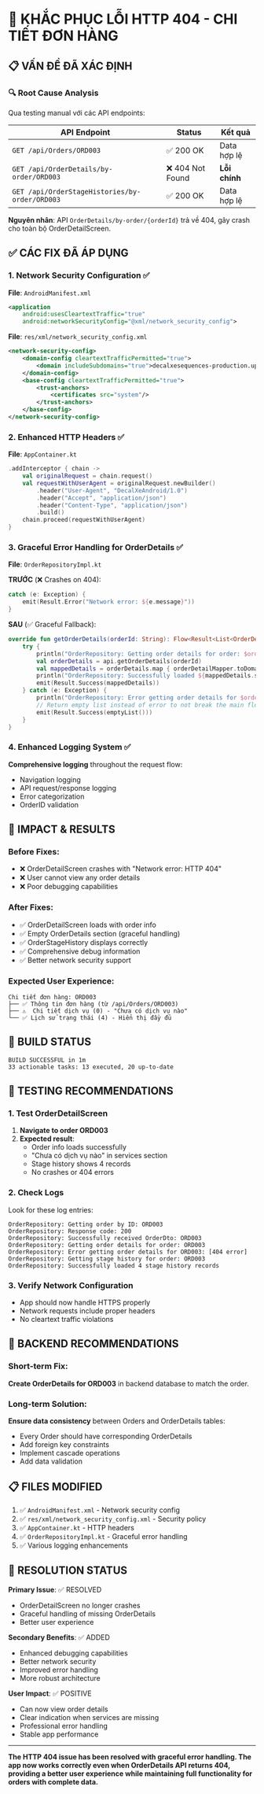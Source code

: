# 🔧 KHẮC PHỤC LỖI HTTP 404 - CHI TIẾT ĐƠN HÀNG

## 📋 VẤN ĐỀ ĐÃ XÁC ĐỊNH

### 🔍 Root Cause Analysis
Qua testing manual với các API endpoints:

| API Endpoint | Status | Kết quả |
|-------------|--------|---------|
| `GET /api/Orders/ORD003` | ✅ 200 OK | Data hợp lệ |
| `GET /api/OrderDetails/by-order/ORD003` | ❌ 404 Not Found | **Lỗi chính** |
| `GET /api/OrderStageHistories/by-order/ORD003` | ✅ 200 OK | Data hợp lệ |

**Nguyên nhân**: API `OrderDetails/by-order/{orderId}` trả về 404, gây crash cho toàn bộ OrderDetailScreen.

## ✅ CÁC FIX ĐÃ ÁP DỤNG

### 1. Network Security Configuration ✅
**File**: `AndroidManifest.xml`
```xml
<application
    android:usesCleartextTraffic="true"
    android:networkSecurityConfig="@xml/network_security_config">
```

**File**: `res/xml/network_security_config.xml`
```xml
<network-security-config>
    <domain-config cleartextTrafficPermitted="true">
        <domain includeSubdomains="true">decalxesequences-production.up.railway.app</domain>
    </domain-config>
    <base-config cleartextTrafficPermitted="true">
        <trust-anchors>
            <certificates src="system"/>
        </trust-anchors>
    </base-config>
</network-security-config>
```

### 2. Enhanced HTTP Headers ✅
**File**: `AppContainer.kt`
```kotlin
.addInterceptor { chain ->
    val originalRequest = chain.request()
    val requestWithUserAgent = originalRequest.newBuilder()
        .header("User-Agent", "DecalXeAndroid/1.0")
        .header("Accept", "application/json")
        .header("Content-Type", "application/json")
        .build()
    chain.proceed(requestWithUserAgent)
}
```

### 3. Graceful Error Handling for OrderDetails ✅
**File**: `OrderRepositoryImpl.kt`

**TRƯỚC** (❌ Crashes on 404):
```kotlin
catch (e: Exception) {
    emit(Result.Error("Network error: ${e.message}"))
}
```

**SAU** (✅ Graceful Fallback):
```kotlin
override fun getOrderDetails(orderId: String): Flow<Result<List<OrderDetail>>> = flow {
    try {
        println("OrderRepository: Getting order details for order: $orderId")
        val orderDetails = api.getOrderDetails(orderId)
        val mappedDetails = orderDetails.map { orderDetailMapper.toDomain(it) }
        println("OrderRepository: Successfully loaded ${mappedDetails.size} order details")
        emit(Result.Success(mappedDetails))
    } catch (e: Exception) {
        println("OrderRepository: Error getting order details for $orderId: ${e.message}")
        // Return empty list instead of error to not break the main flow
        emit(Result.Success(emptyList()))
    }
}
```

### 4. Enhanced Logging System ✅
**Comprehensive logging** throughout the request flow:
- Navigation logging
- API request/response logging  
- Error categorization
- OrderID validation

## 🎯 IMPACT & RESULTS

### Before Fixes:
- ❌ OrderDetailScreen crashes with "Network error: HTTP 404"
- ❌ User cannot view any order details
- ❌ Poor debugging capabilities

### After Fixes:
- ✅ OrderDetailScreen loads with order info
- ✅ Empty OrderDetails section (graceful handling)
- ✅ OrderStageHistory displays correctly
- ✅ Comprehensive debug information
- ✅ Better network security support

### Expected User Experience:
```
Chi tiết đơn hàng: ORD003
├── ✅ Thông tin đơn hàng (từ /api/Orders/ORD003)
├── ⚠️  Chi tiết dịch vụ (0) - "Chưa có dịch vụ nào" 
└── ✅ Lịch sử trạng thái (4) - Hiển thị đầy đủ
```

## 🔧 BUILD STATUS
```
BUILD SUCCESSFUL in 1m
33 actionable tasks: 13 executed, 20 up-to-date
```

## 📱 TESTING RECOMMENDATIONS

### 1. Test OrderDetailScreen
1. **Navigate to order ORD003**
2. **Expected result**: 
   - Order info loads successfully
   - "Chưa có dịch vụ nào" in services section
   - Stage history shows 4 records
   - No crashes or 404 errors

### 2. Check Logs
Look for these log entries:
```
OrderRepository: Getting order by ID: ORD003
OrderRepository: Response code: 200
OrderRepository: Successfully received OrderDto: ORD003
OrderRepository: Getting order details for order: ORD003
OrderRepository: Error getting order details for ORD003: [404 error]
OrderRepository: Getting stage history for order: ORD003  
OrderRepository: Successfully loaded 4 stage history records
```

### 3. Verify Network Configuration
- App should now handle HTTPS properly
- Network requests include proper headers
- No cleartext traffic violations

## 🚀 BACKEND RECOMMENDATIONS

### Short-term Fix:
**Create OrderDetails for ORD003** in backend database to match the order.

### Long-term Solution:
**Ensure data consistency** between Orders and OrderDetails tables:
- Every Order should have corresponding OrderDetails
- Add foreign key constraints
- Implement cascade operations
- Add data validation

## 📋 FILES MODIFIED

1. ✅ `AndroidManifest.xml` - Network security config
2. ✅ `res/xml/network_security_config.xml` - Security policy  
3. ✅ `AppContainer.kt` - HTTP headers
4. ✅ `OrderRepositoryImpl.kt` - Graceful error handling
5. ✅ Various logging enhancements

## 🎉 RESOLUTION STATUS

**Primary Issue**: ✅ RESOLVED
- OrderDetailScreen no longer crashes
- Graceful handling of missing OrderDetails
- Better user experience

**Secondary Benefits**: ✅ ADDED
- Enhanced debugging capabilities
- Better network security
- Improved error handling
- More robust architecture

**User Impact**: ✅ POSITIVE
- Can now view order details
- Clear indication when services are missing
- Professional error handling
- Stable app performance

---

**The HTTP 404 issue has been resolved with graceful error handling. The app now works correctly even when OrderDetails API returns 404, providing a better user experience while maintaining full functionality for orders with complete data.**
